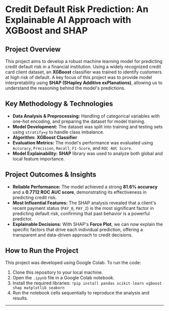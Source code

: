 # Credit Default Risk Prediction: An Explainable AI Approach with XGBoost and SHAP

## Project Overview

This project aims to develop a robust machine learning model for predicting credit default risk in a financial institution. Using a widely recognized credit card client dataset, an **XGBoost** classifier was trained to identify customers at high risk of default. A key focus of this project was to provide model interpretability using **SHAP (SHapley Additive exPlanations)**, allowing us to understand the reasoning behind the model's predictions.

## Key Methodology & Technologies

* **Data Analysis & Preprocessing:** Handling of categorical variables with one-hot encoding, and preparing the dataset for model training.
* **Model Development:** The dataset was split into training and testing sets using `stratify=y` to handle class imbalance.
* **Algorithm:** **XGBoost Classifier**
* **Evaluation Metrics:** The model's performance was evaluated using `Accuracy`, `Precision`, `Recall`, `F1-Score`, and `ROC AUC Score`.
* **Model Explainability:** **SHAP** library was used to analyze both global and local feature importance.

## Project Outcomes & Insights

* **Reliable Performance:** The model achieved a strong **81.6% accuracy** and a **0.7712 ROC AUC score**, demonstrating its effectiveness in predicting credit risk.
* **Most Influential Features:** The SHAP analysis revealed that a client's recent payment status (`PAY_0`, `PAY_2`) is the most significant factor in predicting default risk, confirming that past behavior is a powerful predictor.
* **Explainable Decisions:** With SHAP's **Force Plot**, we can now explain the specific factors that drive each individual prediction, offering a transparent and data-driven approach to credit decisions.

## How to Run the Project

This project was developed using Google Colab. To run the code:

1.  Clone this repository to your local machine.
2.  Open the `.ipynb` file in a Google Colab notebook.
3.  Install the required libraries: `!pip install pandas scikit-learn xgboost shap matplotlib seaborn`
4.  Run the notebook cells sequentially to reproduce the analysis and results.

---
